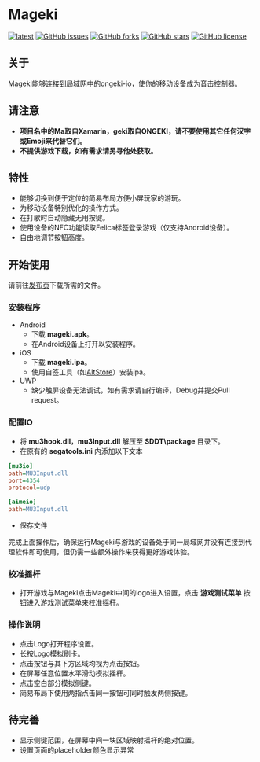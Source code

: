# Mageki
[![latest](https://img.shields.io/github/v/release/sanheiii/mageki.svg?style=plastic)](https://github.com/Sanheiii/Mageki/releases/latest)
[![GitHub issues](https://img.shields.io/github/issues/Sanheiii/Mageki?style=plastic)](https://github.com/Sanheiii/Mageki/issues)
[![GitHub forks](https://img.shields.io/github/forks/Sanheiii/Mageki?style=plastic)](https://github.com/Sanheiii/Mageki/network)
[![GitHub stars](https://img.shields.io/github/stars/Sanheiii/Mageki?style=plastic)](https://github.com/Sanheiii/Mageki/stargazers)
[![GitHub license](https://img.shields.io/github/license/Sanheiii/Mageki?style=plastic)](https://github.com/Sanheiii/Mageki/blob/master/LICENSE)
## 关于
Mageki能够连接到局域网中的ongeki-io，使你的移动设备成为音击控制器。
## 请注意
- __项目名中的Ma取自Xamarin，geki取自ONGEKI，请不要使用其它任何汉字或Emoji来代替它们。__
- __不提供游戏下载，如有需求请另寻他处获取。__
## 特性
- 能够切换到便于定位的简易布局方便小屏玩家的游玩。
- 为移动设备特别优化的操作方式。
- 在打歌时自动隐藏无用按键。
- 使用设备的NFC功能读取Felica标签登录游戏（仅支持Android设备）。
- 自由地调节按钮高度。
## 开始使用
请前往[发布页](https://github.com/Sanheiii/Mageki/releases)下载所需的文件。
### 安装程序
- Android
  - 下载 __mageki.apk__。
  - 在Android设备上打开以安装程序。
- iOS
  - 下载 __mageki.ipa__。
  - 使用自签工具（如[AltStore](https://altstore.io/)）安装ipa。
- UWP
  - 缺少触屏设备无法调试，如有需求请自行编译，Debug并提交Pull request。
### 配置IO
- 将 __mu3hook.dll__，__mu3Input.dll__ 解压至 __SDDT\package__ 目录下。
- 在原有的 __segatools.ini__ 内添加以下文本
```ini
[mu3io]
path=MU3Input.dll
port=4354
protocol=udp

[aimeio]
path=MU3Input.dll
```
- 保存文件

完成上面操作后，确保运行Mageki与游戏的设备处于同一局域网并没有连接到代理软件即可使用，但仍需一些额外操作来获得更好游戏体验。
### 校准摇杆
- 打开游戏与Mageki点击Mageki中间的logo进入设置，点击 __游戏测试菜单__ 按钮进入游戏测试菜单来校准摇杆。

### 操作说明
- 点击Logo打开程序设置。
- 长按Logo模拟刷卡。
- 点击按钮与其下方区域均视为点击按钮。
- 在屏幕任意位置水平滑动模拟摇杆。
- 点击空白部分模拟侧键。
- 简易布局下使用两指点击同一按钮可同时触发两侧按键。

## 待完善
- 显示侧键范围，在屏幕中间一块区域映射摇杆的绝对位置。
- 设置页面的placeholder颜色显示异常
